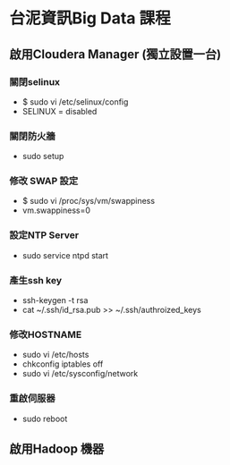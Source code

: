 # 台泥資訊Big Data 課程


## 啟用Cloudera Manager (獨立設置一台)

### 關閉selinux
- $ sudo vi /etc/selinux/config
- SELINUX = disabled

### 關閉防火牆
- sudo setup

### 修改 SWAP 設定
- $ sudo vi /proc/sys/vm/swappiness
- vm.swappiness=0

### 設定NTP Server
- sudo service ntpd start

### 產生ssh key
- ssh-keygen -t rsa
- cat ~/.ssh/id_rsa.pub >> ~/.ssh/authroized_keys

### 修改HOSTNAME
- sudo vi /etc/hosts
- chkconfig iptables off
- sudo vi /etc/sysconfig/network

### 重啟伺服器
- sudo reboot

## 啟用Hadoop 機器




